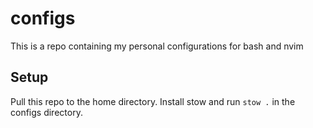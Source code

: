 # configs
This is a repo containing my personal configurations for bash and nvim

## Setup

Pull this repo to the home directory.
Install stow and run `stow .` in the configs directory.
